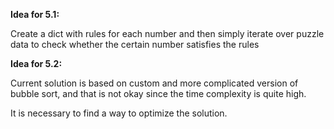 **Idea for 5.1:**

Create a dict with rules for each number and then simply iterate over puzzle data to check
whether the certain number satisfies the rules

**Idea for 5.2:**

Current solution is based on custom and more complicated version of bubble sort, and that is not okay
since the time complexity is quite high. 

It is necessary to find a way to optimize the solution.